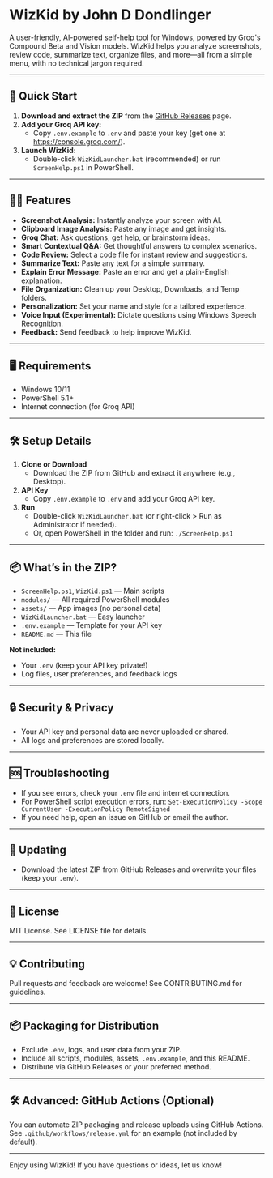 # WizKid by John D Dondlinger

A user-friendly, AI-powered self-help tool for Windows, powered by Groq's Compound Beta and Vision models. WizKid helps you analyze screenshots, review code, summarize text, organize files, and more—all from a simple menu, with no technical jargon required.

---

## 🚀 Quick Start

1. **Download and extract the ZIP** from the [GitHub Releases](https://github.com/yavru421/wizkid/releases) page.
2. **Add your Groq API key:**
   - Copy `.env.example` to `.env` and paste your key (get one at https://console.groq.com/).
3. **Launch WizKid:**
   - Double-click `WizKidLauncher.bat` (recommended) or run `ScreenHelp.ps1` in PowerShell.

---

## 🧙‍♂️ Features

- **Screenshot Analysis:** Instantly analyze your screen with AI.
- **Clipboard Image Analysis:** Paste any image and get insights.
- **Groq Chat:** Ask questions, get help, or brainstorm ideas.
- **Smart Contextual Q&A:** Get thoughtful answers to complex scenarios.
- **Code Review:** Select a code file for instant review and suggestions.
- **Summarize Text:** Paste any text for a simple summary.
- **Explain Error Message:** Paste an error and get a plain-English explanation.
- **File Organization:** Clean up your Desktop, Downloads, and Temp folders.
- **Personalization:** Set your name and style for a tailored experience.
- **Voice Input (Experimental):** Dictate questions using Windows Speech Recognition.
- **Feedback:** Send feedback to help improve WizKid.

---

## 🖥️ Requirements
- Windows 10/11
- PowerShell 5.1+
- Internet connection (for Groq API)

---

## 🛠️ Setup Details

1. **Clone or Download**
   - Download the ZIP from GitHub and extract it anywhere (e.g., Desktop).
2. **API Key**
   - Copy `.env.example` to `.env` and add your Groq API key.
3. **Run**
   - Double-click `WizKidLauncher.bat` (or right-click > Run as Administrator if needed).
   - Or, open PowerShell in the folder and run: `./ScreenHelp.ps1`

---

## 📦 What’s in the ZIP?
- `ScreenHelp.ps1`, `WizKid.ps1` — Main scripts
- `modules/` — All required PowerShell modules
- `assets/` — App images (no personal data)
- `WizKidLauncher.bat` — Easy launcher
- `.env.example` — Template for your API key
- `README.md` — This file

**Not included:**
- Your `.env` (keep your API key private!)
- Log files, user preferences, and feedback logs

---

## 🔒 Security & Privacy
- Your API key and personal data are never uploaded or shared.
- All logs and preferences are stored locally.

---

## 🆘 Troubleshooting
- If you see errors, check your `.env` file and internet connection.
- For PowerShell script execution errors, run: `Set-ExecutionPolicy -Scope CurrentUser -ExecutionPolicy RemoteSigned`
- If you need help, open an issue on GitHub or email the author.

---

## 🤖 Updating
- Download the latest ZIP from GitHub Releases and overwrite your files (keep your `.env`).

---

## 📝 License
MIT License. See LICENSE file for details.

---

## 💡 Contributing
Pull requests and feedback are welcome! See CONTRIBUTING.md for guidelines.

---

## 📦 Packaging for Distribution
- Exclude `.env`, logs, and user data from your ZIP.
- Include all scripts, modules, assets, `.env.example`, and this README.
- Distribute via GitHub Releases or your preferred method.

---

## 🛠️ Advanced: GitHub Actions (Optional)
You can automate ZIP packaging and release uploads using GitHub Actions. See `.github/workflows/release.yml` for an example (not included by default).

---

Enjoy using WizKid! If you have questions or ideas, let us know!
